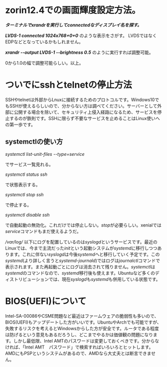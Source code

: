 # zorin12.4での画面輝度設定方法。

***ターミナルでxrandrを実行してconnectedなディスプレイ名を探す。***

***LVDS-1 connected 1024x768+0+0*** のような表示をさがす。 LVDSではなくEDPなどとなっているかもしれません。

***xrandr --output LVDS-1 --brightness 0.5*** のように実行すれば調整可能。

0から1.0の幅で調整可能らしい。以上。

# ついでにsshとtelnetの停止方法

SSHやtelnetは外部からLnuxに接続するためのプロトコルです。Windows10でもSSHが使えるらしいので、分からない方は調べてください。サーバーとして外部に公開する場合を除いて、セキュリティ上侵入経路になるため、サービスを停止するのが鉄則です。SSHに限らず不要なサービスを止めることはLinux使いへの第一歩です。

## systemctlの使い方

*systemctl list-unit-files --type=service*

でサービス一覧見れる。

*systemctl status ssh*

で状態表示する。

*systemctl stop ssh*

で停止する。

*systemctl disable ssh*

で自動起動の無効化。これだけでは停止しない。*stop*が必要らしい。xenialでは*service*コマンドもまだ使えるようだ。

*/var/log/* 以下にログを配置しているのは*syslogd*というサービスです。最近のLinuxでは、今まで主流だった*init*という起動システムが*systemd*に移行しつつあります。これに伴ない*syslogd*は今後*systemd*へと移行していく予定です。この*systemd*(より詳しく言うと*systemd-journald*)ではログは*journalctl*コマンドで表示されます。また再起動ごとにログは消去されて残りません。*systemctl*は*systemd*のコマンドなので、*systemd*移行後も使えます。Ubuntuなど多くのディストリビューションでは、現在*syslogd*も*systemd*も併用している状態です。

# BIOS(UEFI)について

Intel-SA-00086やCSME問題など最近はファームウェアの脆弱性も多いので、BIOS(UEFI)もアップデートした方がいいです。UbuntuやArchでも可能ですが、失敗するリスクを考えるとWindowsからした方が安全です。ルータである程度は防げるという意見もあるだろうし、どこまでやるかは価値観の問題になります。しかし最低限、Intel AMTのパスワードは変更しておくべきです。分からなければ、「Intel AMT　パスワード」で検索すればいろいろとヒットします。AMDにもPSPというシステムがあるので、AMDなら大丈夫とは断言できません。
